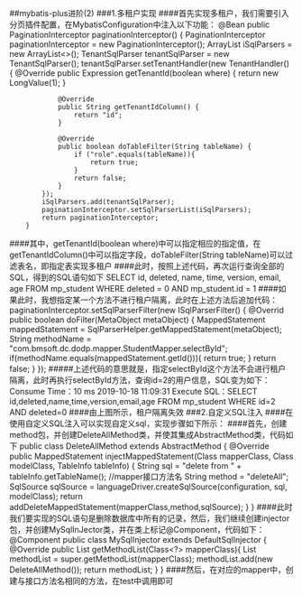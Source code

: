 ##mybatis-plus进阶(2)
###1.多租户实现
####首先实现多租户，我们需要引入分页插件配置，在MybatisConfiguration中注入以下功能：
     @Bean
        public PaginationInterceptor paginationInterceptor() {
            PaginationInterceptor paginationInterceptor = new PaginationInterceptor();
            ArrayList<ISqlParser> iSqlParsers = new ArrayList<>();
            TenantSqlParser tenantSqlParser = new TenantSqlParser();
            tenantSqlParser.setTenantHandler(new TenantHandler() {
                @Override
                public Expression getTenantId(boolean where) {
                    return new LongValue(1);
                }
    
                @Override
                public String getTenantIdColumn() {
                    return "id";
                }
    
                @Override
                public boolean doTableFilter(String tableName) {
                    if ("role".equals(tableName)){
                        return true;
                    }
                    return false;
                }
            });
            iSqlParsers.add(tenantSqlParser);
            paginationInterceptor.setSqlParserList(iSqlParsers);
            return paginationInterceptor;
        }
####其中，getTenantId(boolean where)中可以指定相应的指定值，在getTenantIdColumn()中可以指定字段，doTableFilter(String tableName)可以过滤表名，即指定表实现多租户
####此时，按照上述代码，再次运行查询全部的SQL，得到的SQL语句如下
    SELECT id, deleted, name, time, version, email, age FROM mp_student WHERE deleted = 0 AND mp_student.id = 1
####如果此时，我想指定某一个方法不进行租户隔离，此时在上述方法后追加代码：
    paginationInterceptor.setSqlParserFilter(new ISqlParserFilter() {
        @Overrid
        public boolean doFilter(MetaObject metaObject) {
                MappedStatement mappedStatement = SqlParserHelper.getMappedStatement(metaObject);
                String methodName = "com.bmsoft.dc.dodp.mapper.StudentMapper.selectById";
                if(methodName.equals(mappedStatement.getId())){
                    return true;
                }
                return false;
            }
        });
#####上述代码的意思就是，指定selectById这个方法不会进行租户隔离，此时再执行selectById方法，查询id=2的用户信息，SQL变为如下：
     Consume Time：10 ms 2019-10-18 11:09:31
     Execute SQL：SELECT id,deleted,name,time,version,email,age FROM mp_student WHERE id=2 AND deleted=0
####由上图所示，租户隔离失效
###2.自定义SQL注入 
####在使用自定义SQL注入可以实现自定义sql，实现步骤如下所示：
####首先，创建method包，并创建DeleteAllMethod类，并使其集成AbstractMethod类，代码如下
    public class DeleteAllMethod extends AbstractMethod {
        @Override
        public MappedStatement injectMappedStatement(Class<?> mapperClass, Class<?> modelClass, TableInfo tableInfo) {
            String sql = "delete from " + tableInfo.getTableName();
            //mapper接口方法名
            String method = "deleteAll";
            SqlSource sqlSource = languageDriver.createSqlSource(configuration, sql, modelClass);
            return addDeleteMappedStatement(mapperClass,method,sqlSource);
        }
    }
####此时我们要实现的SQL语句是删除数据库中所有的记录，然后，我们继续创建injector包，并创建MySqlInJector类，并在类上标记@Component，代码如下：
    @Component
    public class MySqlInjector extends DefaultSqlInjector {
        @Override
            public List<AbstractMethod> getMethodList(Class<?> mapperClass){
            List<AbstractMethod> methodList = super.getMethodList(mapperClass);
            methodList.add(new DeleteAllMethod());
            return methodList;
        }
    }
####然后，在对应的mapper中，创建与接口方法名相同的方法，在test中调用即可
